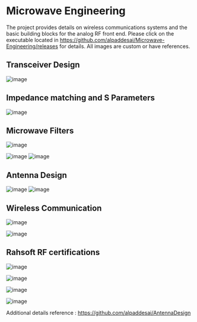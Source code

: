 # Microwave Engineering

The project provides details on wireless communications systems and the basic building blocks for the analog RF front end.  Please click on the executable located in https://github.com/alpaddesai/Microwave-Engineering/releases for details.  All images are custom or have references.

## Transceiver Design
![image](MainWindow.png)

## Impedance matching and S Parameters
![image](Sparameter.jpg)

## Microwave Filters
![image](DesigningFilters.png)

![image](Microwave_Filters_ADS.png)
![image](MicrowaveFilterDesign)

## Antenna Design
![image](AntennaPatch.jpg)
![image](ModifiedAntennaPatch.jpg)

## Wireless Communication
![image](WirelesssCommunications.png)

![image](Testing.png)

## Rahsoft RF certifications

![image](RahsoftADScertificate.jpg)

![image](RFMicrowaveTransmissionTheory.png)

![image](RFFundamentalsConcepts.png)

![image](RFDesignTheory.png)

Additional details reference : https://github.com/alpaddesai/AntennaDesign
